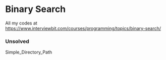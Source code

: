 # Binary Search
All my codes at https://www.interviewbit.com/courses/programming/topics/binary-search/

### Unsolved
  Simple_Directory_Path

